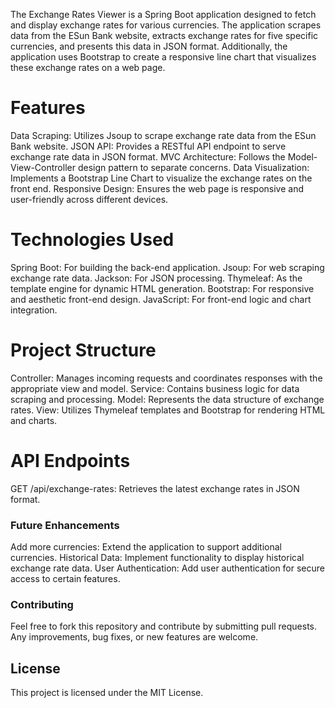 The Exchange Rates Viewer is a Spring Boot application designed to fetch and display exchange rates for various currencies. The application scrapes data from the ESun Bank website, extracts exchange rates for five specific currencies, and presents this data in JSON format. Additionally, the application uses Bootstrap to create a responsive line chart that visualizes these exchange rates on a web page.

# Features
Data Scraping: Utilizes Jsoup to scrape exchange rate data from the ESun Bank website.
JSON API: Provides a RESTful API endpoint to serve exchange rate data in JSON format.
MVC Architecture: Follows the Model-View-Controller design pattern to separate concerns.
Data Visualization: Implements a Bootstrap Line Chart to visualize the exchange rates on the front end.
Responsive Design: Ensures the web page is responsive and user-friendly across different devices.
# Technologies Used
Spring Boot: For building the back-end application.
Jsoup: For web scraping exchange rate data.
Jackson: For JSON processing.
Thymeleaf: As the template engine for dynamic HTML generation.
Bootstrap: For responsive and aesthetic front-end design.
JavaScript: For front-end logic and chart integration.
# Project Structure
Controller: Manages incoming requests and coordinates responses with the appropriate view and model.
Service: Contains business logic for data scraping and processing.
Model: Represents the data structure of exchange rates.
View: Utilizes Thymeleaf templates and Bootstrap for rendering HTML and charts.
# API Endpoints
GET /api/exchange-rates: Retrieves the latest exchange rates in JSON format.

### Future Enhancements
Add more currencies: Extend the application to support additional currencies.
Historical Data: Implement functionality to display historical exchange rate data.
User Authentication: Add user authentication for secure access to certain features.
### Contributing
Feel free to fork this repository and contribute by submitting pull requests. Any improvements, bug fixes, or new features are welcome.

## License
This project is licensed under the MIT License.
